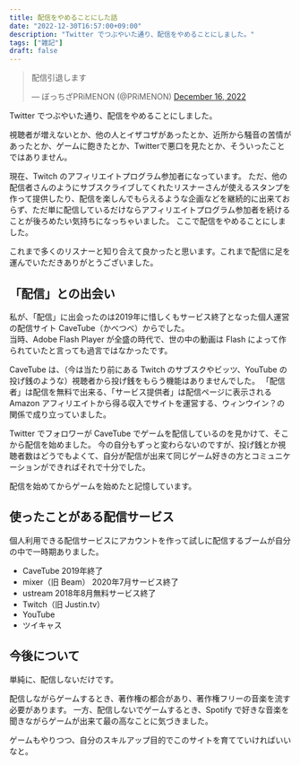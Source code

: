 ```yaml
---
title: 配信をやめることにした話
date: "2022-12-30T16:57:00+09:00"
description: "Twitter でつぶやいた通り、配信をやめることにしました。"
tags: ["雑記"]
draft: false
---
```


<blockquote class="twitter-tweet"><p lang="ja" dir="ltr">配信引退します</p>&mdash; ぼっちざPRiMENON (@PRiMENON) <a href="https://twitter.com/PRiMENON/status/1603895651623763968?ref_src=twsrc%5Etfw">December 16, 2022</a></blockquote> <script async src="https://platform.twitter.com/widgets.js" charset="utf-8"></script>

Twitter でつぶやいた通り、配信をやめることにしました。

視聴者が増えないとか、他の人とイザコザがあったとか、近所から騒音の苦情があったとか、ゲームに飽きたとか、Twitterで悪口を見たとか、そういったことではありません。

現在、Twitch のアフィリエイトプログラム参加者になっています。
ただ、他の配信者さんのようにサブスクライブしてくれたリスナーさんが使えるスタンプを作って提供したり、配信を楽しんでもらえるような企画などを継続的に出来ておらず、ただ単に配信しているだけならアフィリエイトプログラム参加者を続けることが後ろめたい気持ちになっちゃいました。
ここで配信をやめることにしました。

これまで多くのリスナーと知り合えて良かったと思います。これまで配信に足を運んでいただきありがとうございました。

## 「配信」との出会い

私が、「配信」に出会ったのは2019年に惜しくもサービス終了となった個人運営の配信サイト CaveTube（かべつべ）からでした。  
当時、Adobe Flash Player が全盛の時代で、世の中の動画は Flash によって作られていたと言っても過言ではなかったです。

CaveTube は、（今は当たり前にある Twitch のサブスクやビッツ、YouTube の投げ銭のような）視聴者から投げ銭をもらう機能はありませんでした。
「配信者」は配信を無料で出来る、「サービス提供者」は配信ページに表示される Amazon アフィリエイトから得る収入でサイトを運営する、ウィンウイン？の関係で成り立っていました。

Twitter でフォロワーが CaveTube でゲームを配信しているのを見かけて、そこから配信を始めました。
今の自分もずっと変わらないのですが、投げ銭とか視聴者数はどうでもよくて、自分が配信が出来て同じゲーム好きの方とコミュニケーションができればそれで十分でした。

配信を始めてからゲームを始めたと記憶しています。

## 使ったことがある配信サービス

個人利用できる配信サービスにアカウントを作って試しに配信するブームが自分の中で一時期ありました。

* CaveTube 2019年終了
* mixer（旧 Beam） 2020年7月サービス終了
* ustream 2018年8月無料サービス終了
* Twitch（旧 Justin.tv）
* YouTube
* ツイキャス

## 今後について

単純に、配信しないだけです。

配信しながらゲームするとき、著作権の都合があり、著作権フリーの音楽を流す必要があります。
一方、配信しないでゲームするとき、Spotify で好きな音楽を聞きながらゲームが出来て最の高なことに気づきました。

ゲームもやりつつ、自分のスキルアップ目的でこのサイトを育てていければいいなと。
